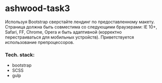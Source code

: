 # ashwood-task3
Используя Bootstrap сверстайте лендинг по предоставленному макету. Страница должна быть совместима со следующими браузерами: IE 10+, Safari, FF, Chrome, Opera и быть адаптивной (корректно перестраиваться для мобильных устройств). Приветствуется использование препроцессоров.

### Tech. stack:
* bootstrap
* SCSS
* gulp

